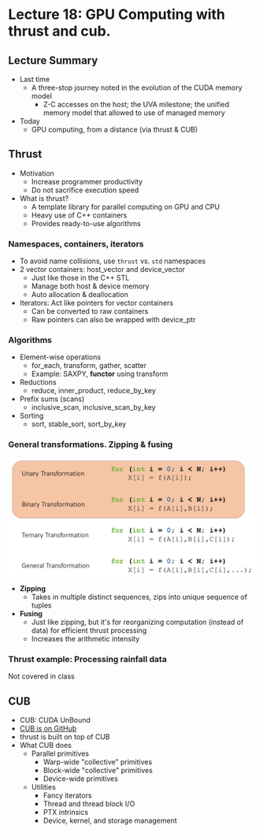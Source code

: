 # Lecture 18: GPU Computing with thrust and cub.

## Lecture Summary

* Last time
  * A three-stop journey noted in the evolution of the CUDA memory model
    * Z-C accesses on the host; the UVA milestone; the unified memory model that allowed to use of managed memory
* Today
  * GPU computing, from a distance \(via thrust & CUB\)

## Thrust

* Motivation
  * Increase programmer productivity
  * Do not sacrifice execution speed
* What is thrust?
  * A template library for parallel computing on GPU and CPU
  * Heavy use of C++ containers
  * Provides ready-to-use algorithms

### Namespaces, containers, iterators

* To avoid name collisions, use `thrust` vs. `std` namespaces
* 2 vector containers: host\_vector and device\_vector
  * Just like those in the C++ STL
  * Manage both host & device memory
  * Auto allocation & deallocation
* Iterators: Act like pointers for vector containers
  * Can be converted to raw containers
  * Raw pointers can also be wrapped with device\_ptr

### Algorithms

* Element-wise operations
  * for\_each, transform, gather, scatter
  * Example: SAXPY, **functor** using transform
* Reductions
  * reduce, inner\_product, reduce\_by\_key
* Prefix sums \(scans\)
  * inclusive\_scan, inclusive\_scan\_by\_key
* Sorting
  * sort, stable\_sort, sort\_by\_key

### General transformations. Zipping & fusing

![Problem at hand](../../.gitbook/assets/screen-shot-2021-03-08-at-9.42.21-pm.png)



* **Zipping**
  * Takes in multiple distinct sequences, zips into unique sequence of tuples
* **Fusing**
  * Just like zipping, but it's for reorganizing computation \(instead of data\) for efficient thrust processing
  * Increases the arithmetic intensity

### Thrust example: Processing rainfall data

Not covered in class

## CUB

* CUB: CUDA UnBound
* [CUB is on GitHub](https://github.com/NVIDIA/cub)
* thrust is built on top of CUB
* What CUB does
  * Parallel primitives
    * Warp-wide "collective" primitives
    * Block-wide "collective" primitives
    * Device-wide primitives
  * Utilities
    * Fancy iterators
    * Thread and thread block I/O
    * PTX intrinsics
    * Device, kernel, and storage management



